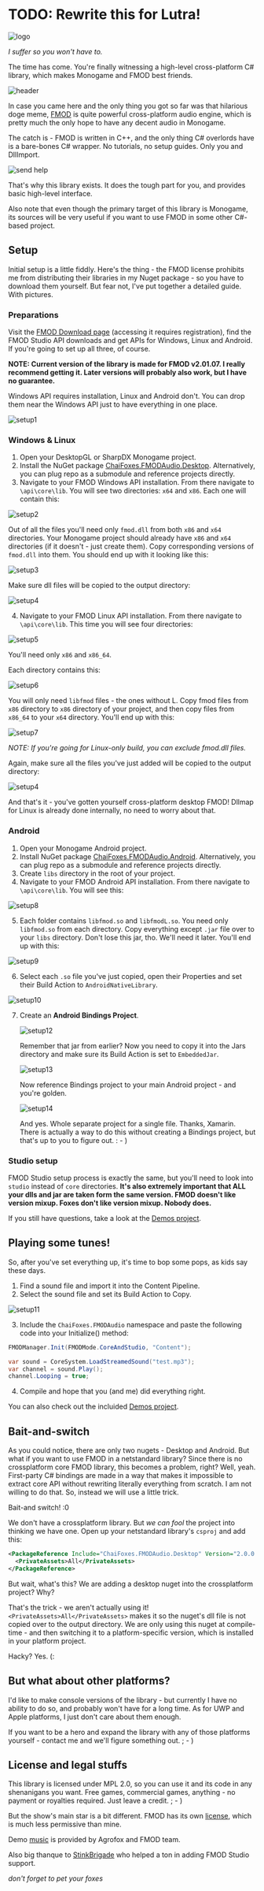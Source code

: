 # TODO: Rewrite this for Lutra!

![logo](/Icon/icon.png)

*I suffer so you won't have to.*

The time has come. You're finally witnessing a high-level cross-platform C# library, which makes Monogame and FMOD best friends.

![header](/pics/ebites.png)

In case you came here and the only thing you got so far was that hilarious doge meme, [FMOD](http://fmod.org) is quite powerful cross-platform audio engine, which is pretty much the only hope to have any decent audio in Monogame. 

The catch is - FMOD is written in C++, and the only thing C# overlords have is a bare-bones C# wrapper. No tutorials, no setup guides. Only you and DllImport.

![send help](/pics/help.png)


That's why this library exists. It does the tough part for you, and provides basic high-level interface. 

Also note that even though the primary target of this library is Monogame, its sources will be very useful if you want to use FMOD in some other C#-based project.

## Setup

Initial setup is a little fiddly. Here's the thing - the FMOD license prohibits me from distributing their libraries in my Nuget package - so you have to download them yourself. But fear not, I've put together a detailed guide. With pictures.

### Preparations

Visit the [FMOD Download page](https://www.fmod.com/download) (accessing it requires registration), find the FMOD Studio API downloads and get APIs for Windows, Linux and Android. If you're going to set up all three, of course.

**NOTE: Current version of the library is made for FMOD v2.01.07. I really recommend getting it. Later versions will probably also work, but I have no guarantee.**


Windows API requires installation, Linux and Android don't. You can drop them near the Windows API just to have everything in one place.

![setup1](/pics/setup1.png)

### Windows & Linux

1. Open your DesktopGL or SharpDX Monogame project.
2. Install the NuGet package [ChaiFoxes.FMODAudio.Desktop](https://www.nuget.org/packages/ChaiFoxes.FMODAudio.Desktop/). Alternatively, you can plug repo as a submodule and reference projects directly.
3. Navigate to your FMOD Windows API installation. From there navigate to `\api\core\lib`. You will see two directories: `x64` and `x86`. Each one will contain this:

![setup2](/pics/setup2.png)


Out of all the files you'll need only `fmod.dll` from both `x86` and `x64` directories. Your Monogame project should already have `x86` and `x64` directories (if it doesn't - just create them). Copy corresponding versions of `fmod.dll` into them. You should end up with it looking like this:


![setup3](/pics/setup3.png)

Make sure dll files will be copied to the output directory:

![setup4](/pics/setup4.png)

4. Navigate to your FMOD Linux API installation. From there navigate to `\api\core\lib`. This time you will see four directories: 

![setup5](/pics/setup5.png)

You'll need only `x86` and `x86_64`.

Each directory contains this:

![setup6](/pics/setup6.png)

You will only need `libfmod` files - the ones without L. Copy fmod files from `x86` directory to `x86` directory of your project, and then copy files from `x86_64` to your `x64` directory. You'll end up with this:

![setup7](/pics/setup7.png)

*NOTE: If you're going for Linux-only build, you can exclude fmod.dll files.*

Again, make sure all the files you've just added will be copied to the output directory:

![setup4](/pics/setup4.png)

And that's it - you've gotten yourself cross-platform desktop FMOD! Dllmap for Linux is already done internally, no need to worry about that.

### Android

1. Open your Monogame Android project.
2. Install NuGet package [ChaiFoxes.FMODAudio.Android](https://www.nuget.org/packages/ChaiFoxes.FMODAudio.Android/). Alternatively, you can plug repo as a submodule and reference projects directly.
3. Create `libs` directory in the root of your project.
4. Navigate to your FMOD Android API installation. From there navigate to  `\api\core\lib`. You will see this:

![setup8](/pics/setup8.png)

5. Each folder contains `libfmod.so` and `libfmodL.so`. 
You need only `libfmod.so` from each directory. Copy everything except `.jar` file over to your `libs` directory. Don't lose this jar, tho. We'll need it later. You'll end up with this:

![setup9](/pics/setup9.png)

6. Select each `.so` file you've just copied, open their Properties and set their Build Action to `AndroidNativeLibrary`.

![setup10](/pics/setup10.png)

7. Create an **Android Bindings Project**.

   ![setup12](/pics/setup12.png)

   Remember that jar from earlier? Now you need to copy it into the Jars directory and make sure its Build Action is set to `EmbeddedJar`.

   ![setup13](/pics/setup13.png)

   Now reference Bindings project to your main Android project - and you're golden. 

   ![setup14](/pics/setup14.png)

   And yes. Whole separate project for a single file. Thanks, Xamarin. There is actually a way to do this without creating a Bindings project, but that's up to you to figure out. : - )

### Studio setup

FMOD Studio setup process is exactly the same, but you'll need to look into `studio` instead of `core` directories. **It's also extremely important that ALL your dlls and jar are taken form the same version. FMOD doesn't like version mixup. Foxes don't like version mixup. Nobody does.** 

If you still have questions, take a look at the [Demos project](/ChaiFoxes.FMODAudio.Demos).

## Playing some tunes!

So, after you've set everything up, it's time to bop some pops, as kids say these days.

1. Find a sound file and import it into the Content Pipeline.
2. Select the sound file and set its Build Action to Copy. 

![setup11](/pics/setup11.png)

3. Include the `ChaiFoxes.FMODAudio` namespace and paste the following code into your
Initialize() method:
```c#
FMODManager.Init(FMODMode.CoreAndStudio, "Content");

var sound = CoreSystem.LoadStreamedSound("test.mp3");
var channel = sound.Play();
channel.Looping = true;
```
4. Compile and hope that you (and me) did everything right.

You can also check out the incluided [Demos project](/ChaiFoxes.FMODAudio.Demos). 

## Bait-and-switch

As you could notice, there are only two nugets - Desktop and Android. But what if you want to use FMOD in a netstandard library? Since there is no crossplatform core FMOD library, this becomes a problem, right? Well, yeah. First-party C# bindings are made in a way that makes it impossible to extract core API without rewriting literally everything from scratch. I am not willing to do that. So, instead we will use a little trick. 

Bait-and switch! :0

We don't have a crossplatform library. But *we can fool* the project into thinking we have one. Open up your netstandard library's `csproj` and add this:

```xml
<PackageReference Include="ChaiFoxes.FMODAudio.Desktop" Version="2.0.0.0" >
  <PrivateAssets>All</PrivateAssets>
</PackageReference>
```

But wait, what's this? We are adding a desktop nuget into the crossplatform project? Why? 

That's the trick - we aren't actually using it! `<PrivateAssets>All</PrivateAssets>` makes it so the nuget's dll file is not copied over to the output directory. We are only using this nuget at compile-time - and then switching it to a platform-specific version, which is installed in your platform project. 

Hacky? Yes. (:

## But what about other platforms?

I'd like to make console versions of the library - but currently I have no ability
to do so, and probably won't have for a long time. As for UWP and Apple platforms,
I just don't care about them enough. 

If you want to be a hero and expand the library with any of those platforms yourself - 
contact me and we'll figure something out. ; - )


## License and legal stuffs

This library is licensed under MPL 2.0, so you can use it and its code in any 
shenanigans you want. Free games, commercial games, anything - no payment or 
royalties required. Just leave a credit. ; - )

But the show's main star is a bit different. FMOD has its own [license](https://fmod.com/licensing#faq), 
which is much less permissive than mine. 

Demo [music](https://www.youtube.com/watch?v=zZ81qi90E-Y) is provided by Agrofox and FMOD team.



Also big thanque to [StinkBrigade](https://github.com/StinkBrigade) who helped a ton in adding FMOD Studio support.

*don't forget to pet your foxes*
